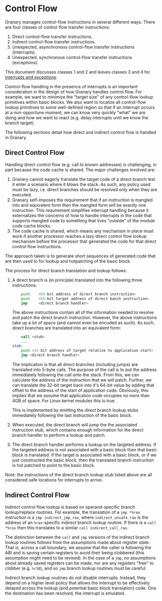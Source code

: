 Control Flow
============
Granary manages control-flow instructions in several different ways. There are
four classes of control flow transfer instructions:

1.  Direct control-flow transfer instructions.
2.  Indirect control-flow transfer instructions.
3.  Unexpected, asynchronous control-flow transfer instructions (interrupts).
4.  Unexpected, synchronous control-flow transfer instructions (exceptions).

This document discusses classes 1 and 2 and leaves classes 3 and 4 for
[interrupts and exceptions](interrupts-exceptions.md).

Control-flow handling in the presence of interrupts is an important
consideration in the design of how Granary handles control flow. For example,
we want to minimize the "target size" of any control-flow lookup primitives
within basic blocks. We also want to localize all control-flow lookup primitives
to some well-defined region so that if an interrupt occurs at a non-opportune
moment, we can know very quickly "what" we are doing and how we want to react
(e.g. delay interrupts until we know the branch target).

The following sections detail how direct and indirect control flow is handled in
Granary.

Direct Control Flow
-------------------
Handling direct control flow (e.g. call to known addresses) is challenging, in
part because the code cache is shared. The major challenges involved are:

1.  Granary cannot eagerly translate the target code of a direct branch lest it
    enter a scenario where it blows the stack. As such, any policy used must be
    lazy, i.e. direct branches should be resolved only when they are executed.
2.  Granary self-imposes the requirement that if an instruction is mangled into
    and equivalent form then the mangled form will be exactly one instruction.
    This requirement simplifies interrupt handling because it externalizes the
    concerns of how to handle interrupts in the code that supports mangled code
    to something that lives "outside" of the module code cache blocks.
3.  The code cache is shared, which means any mechanism in place must work if
    another processor reaches a lazy direct control flow lookup mechanism before
    the processor that generated the code for that direct control flow
    instructions.

The approach taken is to generate short sequences of generated code that are
then used to for lookup and hotpatching of the basic block.

The process for direct branch translation and lookup follows:
1.  A direct branch is (in principle) translated into the following three
    instructions:

    ```asm
        push    <64-bit address of direct branch instruction>
        push    <64-bit target address of direct banch instruction>
        jmp     <direct branch handler>
    ```

    The above instructions contain all of the information needed to resolve and
    patch the direct branch instruction. However, the above instructions take up
    a lot of space (and cannot even be encoded as such). As such, direct
    branches are translated into an equivalent form:

    ```asm
        call <stub>
        ...
    stub:
        push <32-bit address of target relative to application start>
        jmp <direct branch handler>
    ```

    The implication is that all direct branches (including jumps) are translated
    into 5-byte calls. The purpose of the call is to put the address immediately
    following the call onto the stack. From this, we can calculate the address
    of the instruction that we will patch. Further, we can translate the 32-bit
    target back into it's 64-bit value by adding that offset to the address of
    the start of application code. Obviously, this implies that we assume that
    application code occupies no more than 4GB of space. For Linux kernel modules
    this is true.

    This is implemented by emitting the direct branch lookup stubs immediately
    following the last instruction of the basic block.

2.  When executed, the direct branch will jump the the associated instruction 
    stub, which contains enough information for the direct branch handler
    to perform a lookup and patch.

3.  The direct branch handler performs a lookup on the targeted address. If the
    targeted address is not associated with a basic block then that basic block
    is translated. If the target is associated with a basic block, or if we just
    constructed the basic block, then the translated branch instruction is hot
    patched to point to the basic block.

Note: the instructions of the direct branch lookup stub listed above are all
considered safe locations for interrupts to arrive.

Indirect Control Flow
---------------------
Indirect control flow lookup is based on operand-specific branch lookup/replace
routines. For example, the translation of a `jmp *%rax` instruction is a
`jmp indirect_jmp_rax`, where `indirect_unsafe_rax` is the address of an `%rax`-specific
indirect branch lookup routine. If there is a `call *%rax` then this translates
to a similar `call indirect_call_rax`.

The distinction between the `call` and `jmp` versions of the indirect branch
lookup routines follows from the assumptions made about register state. That is,
across a call boundary, we assume that the caller is following the ABI and is
saving certain registers to avoid their being clobbered (this assumption might
need to be revised). In the case of a `jmp`, no assumptions about already saved
registers can be made, nor are any registers "free" to clobber (e.g. `%r10`),
and so `jmp` branch lookup routines must be careful.

Indirect branch lookup routines do not disable interrupts. Instead, they depend
on a higher level policy that allows the interrupt to be effectively delayed
across the lookup (and potential basic block translation) code. One the
destination has been resolved, the interrupt is emulated.
